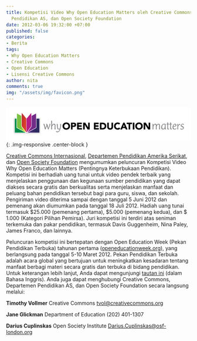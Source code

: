 ```yaml
---
title: Kompetisi Video Why Open Education Matters oleh Creative Commons, Departemen
  Pendidikan AS, dan Open Society Foundation
date: 2012-03-06 19:32:00 +07:00
published: false
categories:
- Berita
tags:
- Why Open Education Matters
- Creative Commons
- Open Education
- Lisensi Creative Commons
author: nita
comments: true
img: "/assets/img/favicon.png"
---
```


![OER-Video-newsletter-banner.png](/uploads/OER-Video-newsletter-banner.png){: .img-responsive .center-block }

[Creative Commons Internasional](creativecommons.org), [Departemen Pendidikan Amerika Serikat](http://ed.gov), dan [Open Society Foundation](http://soros.org) mengumumkan peluncuran Kompetisi Video Why Open Education Matters (Pentingnya Keterbukaan Pendidikan). Kompetisi ini berhadiah uang tunai untuk video pendek terbaik yang menjelaskan penggunaan dan kegunaan sumber pendidikan yang dapat diakses secara gratis dan berkualitas serta menjelaskan manfaat dan peluang bahan pendidikan tersebut bagi para guru, siswa, dan sekolah. Pengiriman video diterima sampai dengan tanggal 5 Juni 2012 dan pemenang akan diumumkan pada tanggal 18 Juli 2012. Hadiah uang tunai termasuk $25.000 (pemenang pertama), $5.000 (pemenang kedua), dan $ 1.000 (Kategori Pilihan Pemirsa). Juri kompetisi ini terdiri atas seniman terkemuka dan pakar pendidikan, termasuk Davis Guggenheim, Nina Paley, James Franco, dan lainnya.

Peluncuran kompetisi ini bertepatan dengan Open Education Week (Pekan Pendidikan Terbuka) tahunan pertama ([openeducationweek.org](http://openeducationweek.org)), yang berlangsung pada tanggal 5-10 Maret 2012. Pekan Pendidikan Terbuka adalah acara global yang bertujuan untuk meningkatkan kesadaran tentang manfaat berbagi materi secara gratis dan terbuka di bidang pendidikan. Untuk keterangan lebih lanjut, Anda dapat mengunjungi [tautan ini](http://creativecommons.org/weblog/entry/31615?utm_campaign=newsletter_1203&utm_medium=blog&utm_source=newsletter) (dalam Bahasa Inggris). Anda juga dapat menghubungi Creative Commons, Departemen Pendidikan AS, dan Open Society Foundation secara langsung melalui:

**Timothy Vollmer**
Creative Commons
tvol@creativecommons.org

**Jane Glickman**
Department of Education
(202) 401-1307

**Darius Cuplinskas**
Open Society Institute
Darius.Cuplinskas@osf-london.org
